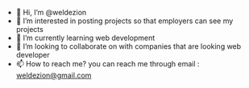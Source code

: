 - 👋 Hi, I’m @weldezion
- 👀 I’m interested in posting projects so that employers can see my projects
- 🌱 I’m currently learning web development
- 💞️ I’m looking to collaborate on with companies that are looking web developer
- 📫 How to reach me? you can reach me through email : weldezion@gmail.com

<!---
weldezion/weldezion is a ✨ special ✨ repository because its `README.md` (this file) appears on your GitHub profile.
You can click the Preview link to take a look at your changes.
--->
